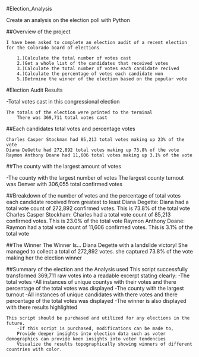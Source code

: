 #Election_Analysis

Create an analysis on the election poll with Python

##Overview of the project

    I have been asked to complete an election audit of a recent election for the Colorado board of elections
 
        1.)Calculate the total number of votes cast
        2.)Get a whole list of the candidates that received votes
        3.)Calculate the total number of votes each candidate recived
        4.)Calculate the percentage of votes each candidate won
        5.)Detrmine the winner of the election based on the popular vote
 
 
#Election Audit Results

-Total votes cast in this congressional election

    The totals of the election were printed to the terminal  
        There was 369,711 total votes cast
 
##Each candidates total votes and percentage votes

    Charles Casper Stockman had 85,213 total votes making up 23% of the vote
    Diana DeGette had 272,892 total votes making up 73.8% of the vote
    Raymon Anthony Doane had 11,606 total votes making up 3.1% of the vote
 
##The county with the largest amount of votes

-The county with the largest number of votes
    The largest county turnout was Denver with 306,055 total confirmed votes
 
##Breakdown of the number of votes and the percentage of total votes each candidate received from greatest to least
Diana Degette: Diana had a total vote count of 272,892 confirmed votes. This is 73.8% of the total vote
Charles Casper Stockham: Charles had a total vote count of 85,213 confirmed votes. This is 23.0% of the total vote
Raymon Anthony Doane: Raymon had a total vote count of 11,606 confirmed votes. This is 3.1% of the total vote
 
##The Winner
The Winner Is...
     Diana Degette with a landslide victory! She managed to collect a total of 272,892 votes. she captured 73.8% of the vote making her the election winner
 
##Summary of the election and the Analysis used
This script successfully transformed 369,711 raw votes into a readable excerpt stating clearly:
    -The total votes
    -All instances of unique countys with their votes and there percentage of the total votes was displayed
    -The county with the largest turnout
    -All instances of unique candidates with there votes and there percentage of the total votes was displayed
    -The winner is also displayed with there results highlighted
 
    This script should be purchased and utilized for any elections in the future.
        -If this script is purchased, modifications can be made to,
        Provide deeper insights into election data such as voter demographics can provide keen insights into voter tendencies
        Visualize the results topographically showing winners of different countries with color.
       

